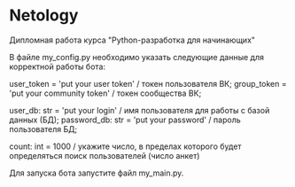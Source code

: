 # Netology
Дипломная работа курса "Python-разработка для начинающих"

В файле my_config.py необходимо указать следующие данные для корректной работы бота:

user_token = 'put your user token' / токен пользователя ВК;
group_token = 'put your community token' / токен сообщества ВК;

user_db: str = 'put your login' / имя пользователя для работы с базой данных (БД);
password_db: str = 'put your password' / пароль пользователя БД;

count: int = 1000 / укажите число, в пределах которого будет определяться поиск пользователей (число анкет)

Для запуска бота запустите файл my_main.py.
